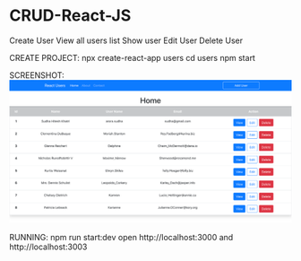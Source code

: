 # CRUD-React-JS

Create User
View all users list
Show user
Edit User
Delete User

CREATE PROJECT:
npx create-react-app users
cd users
npm start

SCREENSHOT:
![Dashboard](https://github.com/sudhaarora04/CRUD-React-JS/blob/master/home.png)

RUNNING:
npm run start:dev
open http://localhost:3000 and http://localhost:3003
